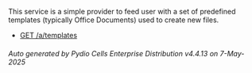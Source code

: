 






This service is a simple provider to feed user with a set of predefined templates (typically Office Documents) used to create new files.

- [GET /a/templates](../get-a-templates/)

###### Auto generated by Pydio Cells Enterprise Distribution v4.4.13 on 7-May-2025
